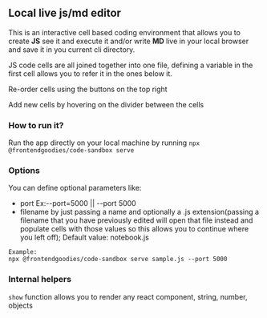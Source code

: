 ## **Local live js/md editor**

This is an interactive cell based coding environment that allows you to create **JS** see it and execute it and/or write **MD**  live in your local browser and save it in you current cli directory.

JS code cells are all joined together into one file, defining a variable in the first cell allows you to refer it in the ones below it.

Re-order cells using the buttons on the top right

Add new cells by hovering on the divider between the cells

### **How to run it?**
Run the app directly on your local machine by running `npx @frontendgoodies/code-sandbox serve`

### **Options**
You can define optional parameters like:
  - port Ex:--port=5000 || --port 5000
  - filename by just passing a name and optionally a .js extension(passing a filename that you have previously edited will open that file instead and populate cells with those values so this allows you to continue where you left off);
  Default value: notebook.js
```
Example:
npx @frontendgoodies/code-sandbox serve sample.js --port 5000
```

### **Internal helpers**
`show` function allows you to render any react component, string, number, objects
